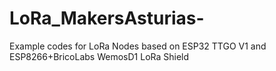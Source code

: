 # LoRa_MakersAsturias-
Example codes for LoRa Nodes based on ESP32 TTGO V1 and ESP8266+BricoLabs WemosD1 LoRa Shield
